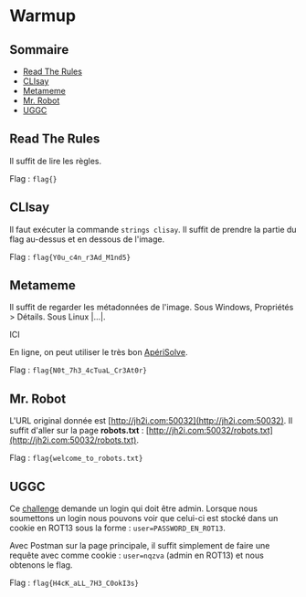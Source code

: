 # Warmup

## Sommaire

- [Read The Rules](#read-the-rules)
- [CLIsay](#clisay)
- [Metameme](#metameme)
- [Mr. Robot](#mr-robot)
- [UGGC](#uggc)

## Read The Rules

Il suffit de lire les règles.

Flag : `flag{}`

## CLIsay

Il faut exécuter la commande `strings clisay`. Il suffit de prendre la partie du flag au-dessus et en dessous de l'image.

Flag : `flag{Y0u_c4n_r3Ad_M1nd5}`

## Metameme

Il suffit de regarder les métadonnées de l'image. Sous Windows, Propriétés > Détails. Sous Linux |...|.

ICI

En ligne, on peut utiliser le très bon [ApériSolve](https://aperisolve.fr/).

Flag : `flag{N0t_7h3_4cTuaL_Cr3At0r}`

## Mr. Robot

L'URL original donnée est [http://jh2i.com:50032](http://jh2i.com:50032). Il suffit d'aller sur la page **robots.txt** : [http://jh2i.com:50032/robots.txt](http://jh2i.com:50032/robots.txt).

Flag : `flag{welcome_to_robots.txt}`

## UGGC

Ce [challenge](http://jh2i.com:50018/) demande un login qui doit être admin. Lorsque nous soumettons un login nous pouvons voir que celui-ci est stocké dans un cookie en ROT13 sous la forme : `user=PASSWORD_EN_ROT13`.

Avec Postman sur la page principale, il suffit simplement de faire une requête avec comme cookie : `user=nqzva` (admin en ROT13) et nous obtenons le flag.

Flag : `flag{H4cK_aLL_7H3_C0okI3s}`
